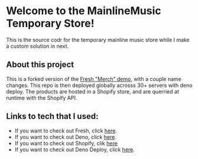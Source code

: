 # Welcome to the MainlineMusic Temporary Store!

This is the source codr for the temporary mainline music store while I make a custom solution in next.

 ## About this project
 
This is a forked version of the [Fresh "Merch" demo](https://github.com/denoland/merch), with a couple name changes. This repo is then deployed globally acrosss 30+ servers with deno deploy. The products are hosted in a Shopify store, and are querried at runtime with the Shopify API.

## Links to tech that I used:

 * If you want to check out Fresh, click [here](https://fresh.deno.dev/).
 * If you want to check out Deno, click [here](https://deno.land/).
 * If you want to check out Shopify, clik [here](https://www.shopify.com/)
 * If you want to check out Deno Deploy, click [here](https://deno.com/deploy).
